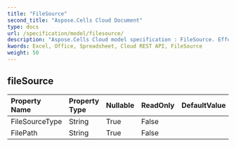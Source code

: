 ```yaml
---
title: "FileSource"
second_title: "Aspose.Cells Cloud Document"
type: docs
url: /specification/model/filesource/
description: "Aspose.Cells Cloud model specification : FileSource. Effortlessly handle Excel and other spreadsheet documents with features like opening, generating, editing, splitting, merging, comparing, and converting."
kwords: Excel, Office, Spreadsheet, Cloud REST API, FileSource
weight: 50
---
```


## **fileSource**

 

| Property Name | Property Type | Nullable |  ReadOnly | DefaultValue | Description | 
| :- | :- | :- |:- |  :- | :- |
| FileSourceType | String | True |  False |  |  |  
| FilePath | String | True |  False |  |  |  

